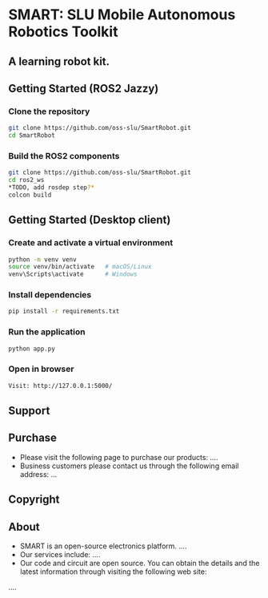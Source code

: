 # **SMART: SLU Mobile Autonomous Robotics Toolkit**
## A learning robot kit.

## Getting Started (ROS2 Jazzy)
### Clone the repository
```bash
git clone https://github.com/oss-slu/SmartRobot.git
cd SmartRobot
```
### Build the ROS2 components
```bash
git clone https://github.com/oss-slu/SmartRobot.git
cd ros2_ws
*TODO, add rosdep step?*
colcon build
```

## Getting Started (Desktop client)
### Create and activate a virtual environment
```bash
python -m venv venv
source venv/bin/activate   # macOS/Linux
venv\Scripts\activate      # Windows
```
### Install dependencies
```bash
pip install -r requirements.txt
```
### Run the application
```bash
python app.py
```
### Open in browser
```bash
Visit: http://127.0.0.1:5000/
```
## Support


## Purchase
- Please visit the following page to purchase our products:
….
- Business customers please contact us through the following email address:
…


## Copyright


## About
- SMART is an open-source electronics platform.
….
- Our services include:
….
- Our code and circuit are open source. You can obtain the details and the latest information through visiting the following web site:

....

